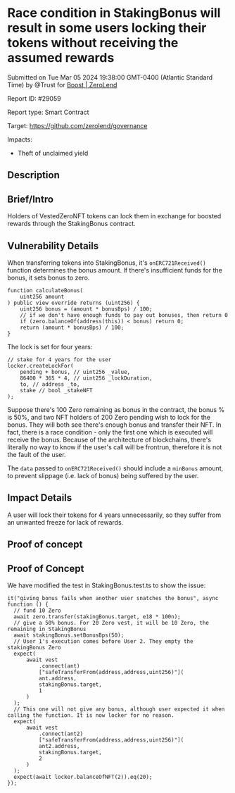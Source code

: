 
# Race condition in StakingBonus will result in some users locking their tokens without receiving the assumed rewards

Submitted on Tue Mar 05 2024 19:38:00 GMT-0400 (Atlantic Standard Time) by @Trust for [Boost | ZeroLend](https://immunefi.com/bounty/zerolend-boost/)

Report ID: #29059

Report type: Smart Contract

Target: https://github.com/zerolend/governance

Impacts:
- Theft of unclaimed yield

## Description
## Brief/Intro
Holders of VestedZeroNFT tokens can lock them in exchange for boosted rewards through the StakingBonus contract.

## Vulnerability Details
When transferring tokens into StakingBonus, it's `onERC721Received()` function determines the bonus amount. If there's insufficient funds for the bonus, it sets bonus to zero. 
```
function calculateBonus(
    uint256 amount
) public view override returns (uint256) {
    uint256 bonus = (amount * bonusBps) / 100;
    // if we don't have enough funds to pay out bonuses, then return 0
    if (zero.balanceOf(address(this)) < bonus) return 0;
    return (amount * bonusBps) / 100;
}
```

The lock is set for four years:
```
// stake for 4 years for the user
locker.createLockFor(
    pending + bonus, // uint256 _value,
    86400 * 365 * 4, // uint256 _lockDuration,
    to, // address _to,
    stake // bool _stakeNFT
);
```

Suppose there's 100 Zero remaining as bonus in the contract, the bonus % is 50%, and two NFT holders of 200 Zero pending wish to lock for the bonus. They will both see there's enough bonus and transfer their NFT. In fact, there is a race condition - only the first one which is executed will receive the bonus. Because of the architecture of blockchains, there's literally no way to know if the user's call will be frontrun, therefore it is not the fault of the user.

The `data` passed to `onERC721Received()` should include a `minBonus` amount, to prevent slippage (i.e. lack of bonus) being suffered by the user.

## Impact Details
A user will lock their tokens for 4 years unnecessarily, so they suffer from an unwanted freeze for lack of rewards.

        
## Proof of concept
## Proof of Concept

We have modified the test in StakingBonus.test.ts to show the issue:
```
it("giving bonus fails when another user snatches the bonus", async function () {
  // fund 10 Zero
  await zero.transfer(stakingBonus.target, e18 * 100n);
  // give a 50% bonus. For 20 Zero vest, it will be 10 Zero, the remaining in StakingBonus
  await stakingBonus.setBonusBps(50);
  // User 1's execution comes before User 2. They empty the stakingBonus Zero
  expect(
      await vest
          .connect(ant)
          ["safeTransferFrom(address,address,uint256)"](
          ant.address,
          stakingBonus.target,
          1
      )
  );
  // This one will not give any bonus, although user expected it when calling the function. It is now locker for no reason.
  expect(
      await vest
          .connect(ant2)
          ["safeTransferFrom(address,address,uint256)"](
          ant2.address,
          stakingBonus.target,
          2
      )
  );
  expect(await locker.balanceOfNFT(2)).eq(20);
});
```